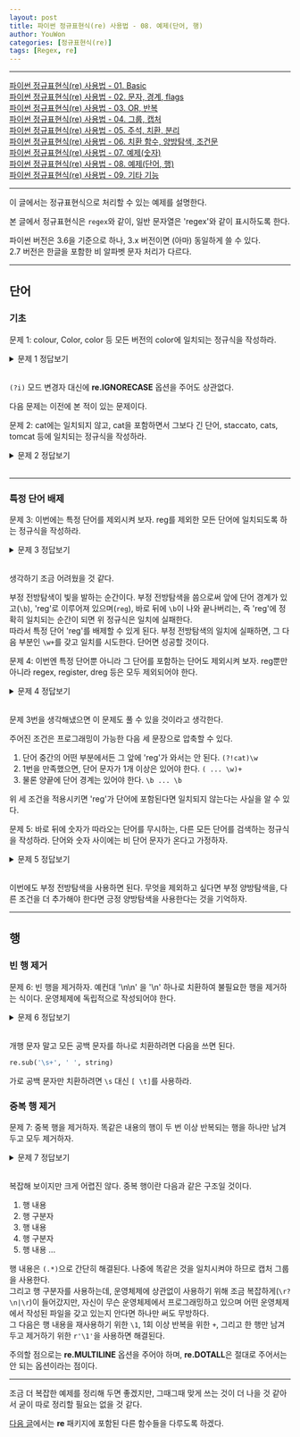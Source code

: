 ```yaml
---
layout: post
title: 파이썬 정규표현식(re) 사용법 - 08. 예제(단어, 행)
author: YouWon
categories: [정규표현식(re)]
tags: [Regex, re]
---
```


---

[파이썬 정규표현식(re) 사용법 - 01. Basic](https://greeksharifa.github.io/%EC%A0%95%EA%B7%9C%ED%91%9C%ED%98%84%EC%8B%9D(re)/2018/07/20/regex-usage-01-basic/)  
[파이썬 정규표현식(re) 사용법 - 02. 문자, 경계, flags](https://greeksharifa.github.io/%EC%A0%95%EA%B7%9C%ED%91%9C%ED%98%84%EC%8B%9D(re)/2018/07/21/regex-usage-02-basic/)  
[파이썬 정규표현식(re) 사용법 - 03. OR, 반복](https://greeksharifa.github.io/%EC%A0%95%EA%B7%9C%ED%91%9C%ED%98%84%EC%8B%9D(re)/2018/07/22/regex-usage-03-basic/)  
[파이썬 정규표현식(re) 사용법 - 04. 그룹, 캡처](https://greeksharifa.github.io/%EC%A0%95%EA%B7%9C%ED%91%9C%ED%98%84%EC%8B%9D(re)/2018/07/28/regex-usage-04-intermediate/)  
[파이썬 정규표현식(re) 사용법 - 05. 주석, 치환, 분리](https://greeksharifa.github.io/%EC%A0%95%EA%B7%9C%ED%91%9C%ED%98%84%EC%8B%9D(re)/2018/08/04/regex-usage-05-intermediate/)  
[파이썬 정규표현식(re) 사용법 - 06. 치환 함수, 양방탐색, 조건문](https://greeksharifa.github.io/%EC%A0%95%EA%B7%9C%ED%91%9C%ED%98%84%EC%8B%9D(re)/2018/08/05/regex-usage-06-advanced/)  
[파이썬 정규표현식(re) 사용법 - 07. 예제(숫자)](https://greeksharifa.github.io/%EC%A0%95%EA%B7%9C%ED%91%9C%ED%98%84%EC%8B%9D(re)/2018/08/06/regex-usage-07-example/)  
[파이썬 정규표현식(re) 사용법 - 08. 예제(단어, 행)](https://greeksharifa.github.io/%EC%A0%95%EA%B7%9C%ED%91%9C%ED%98%84%EC%8B%9D(re)/2018/08/06/regex-usage-08-example/)  
[파이썬 정규표현식(re) 사용법 - 09. 기타 기능](https://greeksharifa.github.io/%EC%A0%95%EA%B7%9C%ED%91%9C%ED%98%84%EC%8B%9D(re)/2018/08/24/regex-usage-09-other-functions/)  

---

이 글에서는 정규표현식으로 처리할 수 있는 예제를 설명한다.

본 글에서 정규표현식은 `regex`와 같이, 일반 문자열은 'regex'와 같이 표시하도록 한다.

파이썬 버전은 3.6을 기준으로 하나, 3.x 버전이면 (아마) 동일하게 쓸 수 있다.  
2.7 버전은 한글을 포함한 비 알파벳 문자 처리가 다르다.

---

## 단어

### 기초

문제 1: colour, Color, color 등 모든 버전의 color에 일치되는 정규식을 작성하라.
<details>
    <summary>문제 1 정답보기</summary>
    <p>r'\b(?i)colou?r\b'</p>
</details>

<br>

`(?i)` 모드 변경자 대신에 **re.IGNORECASE** 옵션을 주어도 상관없다.

다음 문제는 이전에 본 적이 있는 문제이다.

문제 2: cat에는 일치되지 않고, cat을 포함하면서 그보다 긴 단어, staccato, cats, tomcat 등에 일치되는 정규식을 작성하라.
<details>
    <summary>문제 2 정답보기</summary>
    <p>r'\Bcat\B'</p>
</details>

<br>

---

### 특정 단어 배제

문제 3: 이번에는 특정 단어를 제외시켜 보자. reg를 제외한 모든 단어에 일치되도록 하는 정규식을 작성하라.
<details>
    <summary>문제 3 정답보기</summary>
    <p>r'\b(?!reg\b)\w+'</p>
</details>

<br>

생각하기 조금 어려웠을 것 같다.

부정 전방탐색이 빛을 발하는 순간이다. 부정 전방탐색을 씀으로써 앞에 단어 경계가 있고(`\b`), 'reg'로 이루어져 있으며(`reg`), 바로 뒤에 `\b`이 나와 끝나버리는, 즉 'reg'에 정확히 일치되는 순간이 되면 위 정규식은 일치에 실패한다.  
따라서 특정 단어 'reg'를 배제할 수 있게 된다. 부정 전방탐색의 일치에 실패하면, 그 다음 부분인 `\w+`를 갖고 일치를 시도한다. 단어면 성공할 것이다.

문제 4: 이번엔 특정 단어뿐 아니라 그 단어를 포함하는 단어도 제외시켜 보자. reg뿐만 아니라 regex, register, dreg 등은 모두 제외되어야 한다.
<details>
    <summary>문제 4 정답보기</summary>
    <p>r'\b(?:(?!cat)\w)+\b'</p>
</details>

<br>

문제 3번을 생각해냈으면 이 문제도 풀 수 있을 것이라고 생각한다.

주어진 조건은 프로그래밍이 가능한 다음 세 문장으로 압축할 수 있다.
1. 단어 중간의 어떤 부분에서든 그 앞에 'reg'가 와서는 안 된다. `(?!cat)\w`
2. 1번을 만족했으면, 단어 문자가 1개 이상은 있어야 한다. `( ... \w)+`
3. 물론 양끝에 단어 경계는 있어야 한다. `\b ... \b`

위 세 조건을 적용시키면 'reg'가 단어에 포함된다면 일치되지 않는다는 사실을 알 수 있다.

문제 5: 바로 뒤에 숫자가 따라오는 단어를 무시하는, 다른 모든 단어를 검색하는 정규식을 작성하라. 단어와 숫자 사이에는 비 단어 문자가 온다고 가정하자.
<details>
    <summary>문제 5 정답보기</summary>
    <p>r'\b\w+\b(?!\W+\d+\b'</p>
</details>

<br>

이번에도 부정 전방탐색을 사용하면 된다. 무엇을 제외하고 싶다면 부정 양방탐색을, 다른 조건을 더 추가해야 한다면 긍정 양방탐색을 사용한다는 것을 기억하자.

---

## 행

### 빈 행 제거

문제 6: 빈 행을 제거하자. 예컨대 '\n\n' 을 '\n' 하나로 치환하여 불필요한 행을 제거하는 식이다. 운영체제에 독립적으로 작성되어야 한다.
<details>
    <summary>문제 6 정답보기</summary>
    <p>re.sub(r'\n+', r'\n', string)</p>
</details>

<br>

개행 문자 말고 모든 공백 문자를 하나로 치환하려면 다음을 쓰면 된다.

```python
re.sub('\s+', ' ', string)
```
가로 공백 문자만 치환하려면 `\s` 대신 `[ \t]`를 사용하라.

### 중복 행 제거

문제 7: 중복 행을 제거하자. 똑같은 내용의 행이 두 번 이상 반복되는 행을 하나만 남겨두고 모두 제거하자.
<details>
    <summary>문제 7 정답보기</summary>
    <p>re.sub(r'^(.*)(?:(?:\r?\n|\r)\1)+$', r'\1', re.MULTILINE)</p>
</details>

<br>

복잡해 보이지만 크게 어렵진 않다. 중복 행이란 다음과 같은 구조일 것이다.

1. 행 내용
2. 행 구분자
3. 행 내용
4. 행 구분자
5. 행 내용
   ...

행 내용은 `(.*)`으로 간단히 해결된다. 나중에 똑같은 것을 일치시켜야 하므로 캡처 그룹을 사용한다.  
그리고 행 구분자를 사용하는데, 운영체제에 상관없이 사용하기 위해 조금 복잡하게(`\r?\n|\r`)이 들어갔지만, 자신이 무슨 운영체제에서 프로그래밍하고 있으며 어떤 운영체제에서 작성된 파일을 갖고 있는지 안다면 하나만 써도 무방하다.  
그 다음은 행 내용을 재사용하기 위한 `\1`, 1회 이상 반복을 위한 `+`, 그리고 한 행만 남겨두고 제거하기 위한 `r'\1'`을 사용하면 해결된다.

주의할 점으로는 **re.MULTILINE** 옵션을 주어야 하며, **re.DOTALL**은 절대로 주어서는 안 되는 옵션이라는 점이다.

---

조금 더 복잡한 예제를 정리해 두면 좋겠지만, 그때그때 맞게 쓰는 것이 더 나을 것 같아서 굳이 따로 정리할 필요는 없을 것 같다.

[다음 글](https://greeksharifa.github.io/%EC%A0%95%EA%B7%9C%ED%91%9C%ED%98%84%EC%8B%9D(re)/2018/08/24/regex-usage-09-other-functions/)에서는 **re** 패키지에 포함된 다른 함수들을 다루도록 하겠다.
